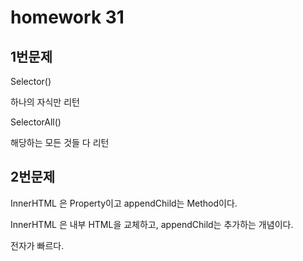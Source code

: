 # homework 31

## 1번문제

Selector()

하나의 자식만 리턴



SelectorAll()

해당하는 모든 것들 다 리턴



## 2번문제

InnerHTML 은 Property이고 appendChild는 Method이다.

InnerHTML 은 내부 HTML을 교체하고, appendChild는 추가하는 개념이다.

전자가 빠르다.